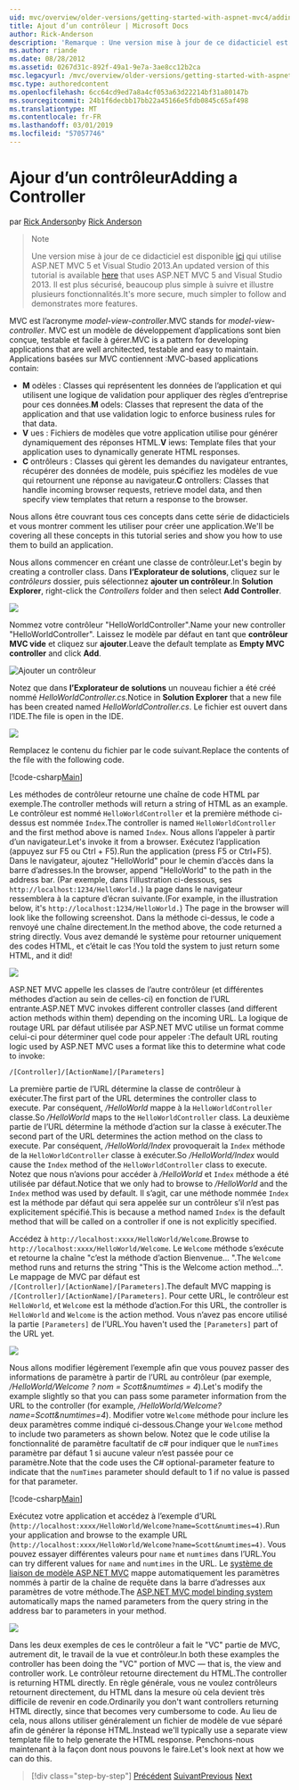```yaml
---
uid: mvc/overview/older-versions/getting-started-with-aspnet-mvc4/adding-a-controller
title: Ajout d’un contrôleur | Microsoft Docs
author: Rick-Anderson
description: 'Remarque : Une version mise à jour de ce didacticiel est disponible ici qui utilise ASP.NET MVC 5 et Visual Studio 2013. Il est plus sécurisé, beaucoup plus simple à suivre et de démonstration...'
ms.author: riande
ms.date: 08/28/2012
ms.assetid: 0267d31c-892f-49a1-9e7a-3ae8cc12b2ca
msc.legacyurl: /mvc/overview/older-versions/getting-started-with-aspnet-mvc4/adding-a-controller
msc.type: authoredcontent
ms.openlocfilehash: 6cc64cd9ed7a8a4cf053a63d22214bf31a80147b
ms.sourcegitcommit: 24b1f6decbb17bb22a45166e5fdb0845c65af498
ms.translationtype: MT
ms.contentlocale: fr-FR
ms.lasthandoff: 03/01/2019
ms.locfileid: "57057746"
---
```

<a name="adding-a-controller"></a><span data-ttu-id="0e8e7-104">Ajour d’un contrôleur</span><span class="sxs-lookup"><span data-stu-id="0e8e7-104">Adding a Controller</span></span>
====================
<span data-ttu-id="0e8e7-105">par [Rick Anderson]((https://twitter.com/RickAndMSFT))</span><span class="sxs-lookup"><span data-stu-id="0e8e7-105">by [Rick Anderson]((https://twitter.com/RickAndMSFT))</span></span>

> > [!NOTE]
> > <span data-ttu-id="0e8e7-106">Une version mise à jour de ce didacticiel est disponible [ici](../../getting-started/introduction/getting-started.md) qui utilise ASP.NET MVC 5 et Visual Studio 2013.</span><span class="sxs-lookup"><span data-stu-id="0e8e7-106">An updated version of this tutorial is available [here](../../getting-started/introduction/getting-started.md) that uses ASP.NET MVC 5 and Visual Studio 2013.</span></span> <span data-ttu-id="0e8e7-107">Il est plus sécurisé, beaucoup plus simple à suivre et illustre plusieurs fonctionnalités.</span><span class="sxs-lookup"><span data-stu-id="0e8e7-107">It's more secure, much simpler to follow and demonstrates more features.</span></span>


<span data-ttu-id="0e8e7-108">MVC est l’acronyme *model-view-controller*.</span><span class="sxs-lookup"><span data-stu-id="0e8e7-108">MVC stands for *model-view-controller*.</span></span> <span data-ttu-id="0e8e7-109">MVC est un modèle de développement d’applications sont bien conçue, testable et facile à gérer.</span><span class="sxs-lookup"><span data-stu-id="0e8e7-109">MVC is a pattern for developing applications that are well architected, testable and easy to maintain.</span></span> <span data-ttu-id="0e8e7-110">Applications basées sur MVC contiennent :</span><span class="sxs-lookup"><span data-stu-id="0e8e7-110">MVC-based applications contain:</span></span>

- <span data-ttu-id="0e8e7-111">**M** odèles : Classes qui représentent les données de l’application et qui utilisent une logique de validation pour appliquer des règles d’entreprise pour ces données.</span><span class="sxs-lookup"><span data-stu-id="0e8e7-111">**M** odels: Classes that represent the data of the application and that use validation logic to enforce business rules for that data.</span></span>
- <span data-ttu-id="0e8e7-112">**V** ues : Fichiers de modèles que votre application utilise pour générer dynamiquement des réponses HTML.</span><span class="sxs-lookup"><span data-stu-id="0e8e7-112">**V** iews: Template files that your application uses to dynamically generate HTML responses.</span></span>
- <span data-ttu-id="0e8e7-113">**C** ontrôleurs : Classes qui gèrent les demandes du navigateur entrantes, récupérer des données de modèle, puis spécifiez les modèles de vue qui retournent une réponse au navigateur.</span><span class="sxs-lookup"><span data-stu-id="0e8e7-113">**C** ontrollers: Classes that handle incoming browser requests, retrieve model data, and then specify view templates that return a response to the browser.</span></span>

<span data-ttu-id="0e8e7-114">Nous allons être couvrant tous ces concepts dans cette série de didacticiels et vous montrer comment les utiliser pour créer une application.</span><span class="sxs-lookup"><span data-stu-id="0e8e7-114">We'll be covering all these concepts in this tutorial series and show you how to use them to build an application.</span></span>

<span data-ttu-id="0e8e7-115">Nous allons commencer en créant une classe de contrôleur.</span><span class="sxs-lookup"><span data-stu-id="0e8e7-115">Let's begin by creating a controller class.</span></span> <span data-ttu-id="0e8e7-116">Dans **l’Explorateur de solutions**, cliquez sur le *contrôleurs* dossier, puis sélectionnez **ajouter un contrôleur**.</span><span class="sxs-lookup"><span data-stu-id="0e8e7-116">In **Solution Explorer**, right-click the *Controllers* folder and then select **Add Controller**.</span></span>

![](adding-a-controller/_static/image1.png)

<span data-ttu-id="0e8e7-117">Nommez votre contrôleur &quot;HelloWorldController&quot;.</span><span class="sxs-lookup"><span data-stu-id="0e8e7-117">Name your new controller &quot;HelloWorldController&quot;.</span></span> <span data-ttu-id="0e8e7-118">Laissez le modèle par défaut en tant que **contrôleur MVC vide** et cliquez sur **ajouter**.</span><span class="sxs-lookup"><span data-stu-id="0e8e7-118">Leave the default template as **Empty MVC controller** and click **Add**.</span></span>

![Ajouter un contrôleur](adding-a-controller/_static/image2.png)

<span data-ttu-id="0e8e7-120">Notez que dans **l’Explorateur de solutions** un nouveau fichier a été créé nommé *HelloWorldController.cs*.</span><span class="sxs-lookup"><span data-stu-id="0e8e7-120">Notice in **Solution Explorer** that a new file has been created named *HelloWorldController.cs*.</span></span> <span data-ttu-id="0e8e7-121">Le fichier est ouvert dans l’IDE.</span><span class="sxs-lookup"><span data-stu-id="0e8e7-121">The file is open in the IDE.</span></span>

![](adding-a-controller/_static/image3.png)

<span data-ttu-id="0e8e7-122">Remplacez le contenu du fichier par le code suivant.</span><span class="sxs-lookup"><span data-stu-id="0e8e7-122">Replace the contents of the file with the following code.</span></span>

[!code-csharp[Main](adding-a-controller/samples/sample1.cs)]

<span data-ttu-id="0e8e7-123">Les méthodes de contrôleur retourne une chaîne de code HTML par exemple.</span><span class="sxs-lookup"><span data-stu-id="0e8e7-123">The controller methods will return a string of HTML as an example.</span></span> <span data-ttu-id="0e8e7-124">Le contrôleur est nommé `HelloWorldController` et la première méthode ci-dessus est nommée `Index`.</span><span class="sxs-lookup"><span data-stu-id="0e8e7-124">The controller is named `HelloWorldController` and the first method above is named `Index`.</span></span> <span data-ttu-id="0e8e7-125">Nous allons l’appeler à partir d’un navigateur.</span><span class="sxs-lookup"><span data-stu-id="0e8e7-125">Let's invoke it from a browser.</span></span> <span data-ttu-id="0e8e7-126">Exécutez l’application (appuyez sur F5 ou Ctrl + F5).</span><span class="sxs-lookup"><span data-stu-id="0e8e7-126">Run the application (press F5 or Ctrl+F5).</span></span> <span data-ttu-id="0e8e7-127">Dans le navigateur, ajoutez &quot;HelloWorld&quot; pour le chemin d’accès dans la barre d’adresses.</span><span class="sxs-lookup"><span data-stu-id="0e8e7-127">In the browser, append &quot;HelloWorld&quot; to the path in the address bar.</span></span> <span data-ttu-id="0e8e7-128">(Par exemple, dans l’illustration ci-dessous, ses `http://localhost:1234/HelloWorld.`) la page dans le navigateur ressemblera à la capture d’écran suivante.</span><span class="sxs-lookup"><span data-stu-id="0e8e7-128">(For example, in the illustration below, it's `http://localhost:1234/HelloWorld.`) The page in the browser will look like the following screenshot.</span></span> <span data-ttu-id="0e8e7-129">Dans la méthode ci-dessus, le code a renvoyé une chaîne directement.</span><span class="sxs-lookup"><span data-stu-id="0e8e7-129">In the method above, the code returned a string directly.</span></span> <span data-ttu-id="0e8e7-130">Vous avez demandé le système pour retourner uniquement des codes HTML, et c’était le cas !</span><span class="sxs-lookup"><span data-stu-id="0e8e7-130">You told the system to just return some HTML, and it did!</span></span>

![](adding-a-controller/_static/image4.png)

<span data-ttu-id="0e8e7-131">ASP.NET MVC appelle les classes de l’autre contrôleur (et différentes méthodes d’action au sein de celles-ci) en fonction de l’URL entrante.</span><span class="sxs-lookup"><span data-stu-id="0e8e7-131">ASP.NET MVC invokes different controller classes (and different action methods within them) depending on the incoming URL.</span></span> <span data-ttu-id="0e8e7-132">La logique de routage URL par défaut utilisée par ASP.NET MVC utilise un format comme celui-ci pour déterminer quel code pour appeler :</span><span class="sxs-lookup"><span data-stu-id="0e8e7-132">The default URL routing logic used by ASP.NET MVC uses a format like this to determine what code to invoke:</span></span>

`/[Controller]/[ActionName]/[Parameters]`

<span data-ttu-id="0e8e7-133">La première partie de l’URL détermine la classe de contrôleur à exécuter.</span><span class="sxs-lookup"><span data-stu-id="0e8e7-133">The first part of the URL determines the controller class to execute.</span></span> <span data-ttu-id="0e8e7-134">Par conséquent, */HelloWorld* mappe à la `HelloWorldController` classe.</span><span class="sxs-lookup"><span data-stu-id="0e8e7-134">So */HelloWorld* maps to the `HelloWorldController` class.</span></span> <span data-ttu-id="0e8e7-135">La deuxième partie de l’URL détermine la méthode d’action sur la classe à exécuter.</span><span class="sxs-lookup"><span data-stu-id="0e8e7-135">The second part of the URL determines the action method on the class to execute.</span></span> <span data-ttu-id="0e8e7-136">Par conséquent, */HelloWorld/Index* provoquerait la `Index` méthode de la `HelloWorldController` classe à exécuter.</span><span class="sxs-lookup"><span data-stu-id="0e8e7-136">So */HelloWorld/Index* would cause the `Index` method of the `HelloWorldController` class to execute.</span></span> <span data-ttu-id="0e8e7-137">Notez que nous n’avions pour accéder à */HelloWorld* et `Index` méthode a été utilisée par défaut.</span><span class="sxs-lookup"><span data-stu-id="0e8e7-137">Notice that we only had to browse to */HelloWorld* and the `Index` method was used by default.</span></span> <span data-ttu-id="0e8e7-138">Il s’agit, car une méthode nommée `Index` est la méthode par défaut qui sera appelée sur un contrôleur s’il n’est pas explicitement spécifié.</span><span class="sxs-lookup"><span data-stu-id="0e8e7-138">This is because a method named `Index` is the default method that will be called on a controller if one is not explicitly specified.</span></span>

<span data-ttu-id="0e8e7-139">Accédez à `http://localhost:xxxx/HelloWorld/Welcome`.</span><span class="sxs-lookup"><span data-stu-id="0e8e7-139">Browse to `http://localhost:xxxx/HelloWorld/Welcome`.</span></span> <span data-ttu-id="0e8e7-140">Le `Welcome` méthode s’exécute et retourne la chaîne &quot;c’est la méthode d’action Bienvenue... &quot;.</span><span class="sxs-lookup"><span data-stu-id="0e8e7-140">The `Welcome` method runs and returns the string &quot;This is the Welcome action method...&quot;.</span></span> <span data-ttu-id="0e8e7-141">Le mappage de MVC par défaut est `/[Controller]/[ActionName]/[Parameters]`.</span><span class="sxs-lookup"><span data-stu-id="0e8e7-141">The default MVC mapping is `/[Controller]/[ActionName]/[Parameters]`.</span></span> <span data-ttu-id="0e8e7-142">Pour cette URL, le contrôleur est `HelloWorld`, et `Welcome` est la méthode d’action.</span><span class="sxs-lookup"><span data-stu-id="0e8e7-142">For this URL, the controller is `HelloWorld` and `Welcome` is the action method.</span></span> <span data-ttu-id="0e8e7-143">Vous n’avez pas encore utilisé la partie `[Parameters]` de l’URL.</span><span class="sxs-lookup"><span data-stu-id="0e8e7-143">You haven't used the `[Parameters]` part of the URL yet.</span></span>

![](adding-a-controller/_static/image5.png)

<span data-ttu-id="0e8e7-144">Nous allons modifier légèrement l’exemple afin que vous pouvez passer des informations de paramètre à partir de l’URL au contrôleur (par exemple, */HelloWorld/Welcome ? nom = Scott&amp;numtimes = 4*).</span><span class="sxs-lookup"><span data-stu-id="0e8e7-144">Let's modify the example slightly so that you can pass some parameter information from the URL to the controller (for example, */HelloWorld/Welcome?name=Scott&amp;numtimes=4*).</span></span> <span data-ttu-id="0e8e7-145">Modifier votre `Welcome` méthode pour inclure les deux paramètres comme indiqué ci-dessous.</span><span class="sxs-lookup"><span data-stu-id="0e8e7-145">Change your `Welcome` method to include two parameters as shown below.</span></span> <span data-ttu-id="0e8e7-146">Notez que le code utilise la fonctionnalité de paramètre facultatif de c# pour indiquer que le `numTimes` paramètre par défaut 1 si aucune valeur n’est passée pour ce paramètre.</span><span class="sxs-lookup"><span data-stu-id="0e8e7-146">Note that the code uses the C# optional-parameter feature to indicate that the `numTimes` parameter should default to 1 if no value is passed for that parameter.</span></span>

[!code-csharp[Main](adding-a-controller/samples/sample2.cs)]

<span data-ttu-id="0e8e7-147">Exécutez votre application et accédez à l’exemple d’URL (`http://localhost:xxxx/HelloWorld/Welcome?name=Scott&numtimes=4)`.</span><span class="sxs-lookup"><span data-stu-id="0e8e7-147">Run your application and browse to the example URL (`http://localhost:xxxx/HelloWorld/Welcome?name=Scott&numtimes=4)`.</span></span> <span data-ttu-id="0e8e7-148">Vous pouvez essayer différentes valeurs pour `name` et `numtimes` dans l’URL.</span><span class="sxs-lookup"><span data-stu-id="0e8e7-148">You can try different values for `name` and `numtimes` in the URL.</span></span> <span data-ttu-id="0e8e7-149">Le [système de liaison de modèle ASP.NET MVC](http://odetocode.com/Blogs/scott/archive/2009/04/27/6-tips-for-asp-net-mvc-model-binding.aspx) mappe automatiquement les paramètres nommés à partir de la chaîne de requête dans la barre d’adresses aux paramètres de votre méthode.</span><span class="sxs-lookup"><span data-stu-id="0e8e7-149">The [ASP.NET MVC model binding system](http://odetocode.com/Blogs/scott/archive/2009/04/27/6-tips-for-asp-net-mvc-model-binding.aspx) automatically maps the named parameters from the query string in the address bar to parameters in your method.</span></span>

![](adding-a-controller/_static/image6.png)

<span data-ttu-id="0e8e7-150">Dans les deux exemples de ces le contrôleur a fait le &quot;VC&quot; partie de MVC, autrement dit, le travail de la vue et contrôleur.</span><span class="sxs-lookup"><span data-stu-id="0e8e7-150">In both these examples the controller has been doing the &quot;VC&quot; portion of MVC — that is, the view and controller work.</span></span> <span data-ttu-id="0e8e7-151">Le contrôleur retourne directement du HTML.</span><span class="sxs-lookup"><span data-stu-id="0e8e7-151">The controller is returning HTML directly.</span></span> <span data-ttu-id="0e8e7-152">En règle générale, vous ne voulez contrôleurs retournent directement, du HTML dans la mesure où cela devient très difficile de revenir en code.</span><span class="sxs-lookup"><span data-stu-id="0e8e7-152">Ordinarily you don't want controllers returning HTML directly, since that becomes very cumbersome to code.</span></span> <span data-ttu-id="0e8e7-153">Au lieu de cela, nous allons utiliser généralement un fichier de modèle de vue séparé afin de générer la réponse HTML.</span><span class="sxs-lookup"><span data-stu-id="0e8e7-153">Instead we'll typically use a separate view template file to help generate the HTML response.</span></span> <span data-ttu-id="0e8e7-154">Penchons-nous maintenant à la façon dont nous pouvons le faire.</span><span class="sxs-lookup"><span data-stu-id="0e8e7-154">Let's look next at how we can do this.</span></span>

> [!div class="step-by-step"]
> <span data-ttu-id="0e8e7-155">[Précédent](intro-to-aspnet-mvc-4.md)
> [Suivant](adding-a-view.md)</span><span class="sxs-lookup"><span data-stu-id="0e8e7-155">[Previous](intro-to-aspnet-mvc-4.md)
[Next](adding-a-view.md)</span></span>
